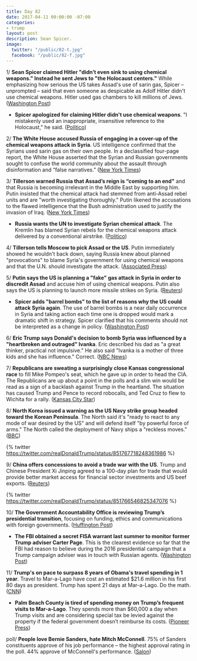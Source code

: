 ```yaml
---
title: Day 82
date: 2017-04-11 00:00:00 -07:00
categories:
- trump
layout: post
description: Sean Spicer.
image:
  twitter: "/public/82-t.jpg"
  facebook: "/public/82-f.jpg"
---
```


1/ **Sean Spicer claimed Hitler "didn’t even sink to using chemical weapons." Instead he sent Jews to "the Holocaust centers."** While emphasizing how serious the US takes Assad's use of sarin gas, Spicer – unprompted – said that even someone as despicable as Adolf Hitler didn't use chemical weapons. Hitler used gas chambers to kill millions of Jews. ([Washington Post](https://www.washingtonpost.com/news/post-politics/wp/2017/04/11/spicer-hitler-didnt-even-sink-to-using-chemical-weapons-although-he-sent-jews-to-the-holocaust-center/))

* **Spicer apologized for claiming Hitler didn't use chemical weapons**. "I mistakenly used an inappropriate, insensitive reference to the Holocaust," he said. ([Politico](http://www.politico.com/story/2017/04/sean-spicer-hitler-chemical-weapons-237116))

2/ **The White House accused Russia of engaging in a cover-up of the chemical weapons attack in Syria**. US intelligence confirmed that the Syrians used sarin gas on their own people. In a declassified four-page report, the White House asserted that the Syrian and Russian governments sought to confuse the world community about the assault through disinformation and “false narratives.” ([New York Times](https://www.nytimes.com/2017/04/11/world/middleeast/russia-syria-chemical-weapons-white-house.html))

3/ **Tillerson warned Russia that Assad’s reign is “coming to an end"** and that Russia is becoming irrelevant in the Middle East by supporting him. Putin insisted that the chemical attack had stemmed from anti-Assad rebel units and are "worth investigating thoroughly." Putin likened the accusations to the flawed intelligence that the Bush administration used to justify the invasion of Iraq. ([New York Times](https://www.nytimes.com/2017/04/11/world/europe/russia-syria-rex-tillerson.html))

* **Russia wants the UN to investigate Syrian chemical attack**. The Kremlin has blamed Syrian rebels for the chemical weapons attack delivered by a conventional airstrike. ([Politico](http://www.politico.com/story/2017/04/russia-syria-rex-tillerson-237097))

4/ **Tillerson tells Moscow to pick Assad or the US**. Putin immediately showed he wouldn't back down, saying Russia knew about planned "provocations" to blame Syria's government for using chemical weapons and that the U.N. should investigate the attack. ([Associated Press](http://bigstory.ap.org/article/e5861e088116431dab56d7a28931dfc1/tillerson-russia-must-choose-between-assad-and-us))

5/ **Putin says the US is planning a "fake" gas attack in Syria in order to discredit Assad** and accuse him of using chemical weapons. Putin also says the US is planning to launch more missile strikes on Syria. ([Reuters](http://www.reuters.com/article/us-mideast-crisis-syria-usa-putin-idUSKBN17D1K9?il=0))

* **Spicer adds "barrel bombs" to the list of reasons why the US could attack Syria again**. The use of barrel bombs is a near daily occurrence in Syria and taking action each time one is dropped would mark a dramatic shift in strategy. Spicer clarified that his comments should not be interpreted as a change in policy. ([Washington Post](https://www.washingtonpost.com/news/post-politics/wp/2017/04/10/spicer-adds-barrel-bombs-to-the-list-of-reasons-the-u-s-could-again-attack-syria/))

6/ **Eric Trump says Donald's decision to bomb Syria was influenced by a "heartbroken and outraged" Ivanka**. Eric described his dad as "a great thinker, practical not impulsive." He also said "Ivanka is a mother of three kids and she has influence." Correct. ([NBC News](http://www.nbcnews.com/news/world/eric-trump-says-syria-strike-was-swayed-heartbroken-ivanka-n745021))

7/ **Republicans are sweating a surprisingly close Kansas congressional race** to fill Mike Pompeo's seat, which he gave up in order to head the CIA. The Republicans are up about a point in the polls and a slim win would be read as a sign of a backlash against Trump in the heartland. The situation has caused Trump and Pence to record robocalls, and Ted Cruz to flew to Wichita for a rally. ([Kansas City Star](http://www.kansascity.com/news/politics-government/article143857629.html))

8/ **North Korea issued a warning as the US Navy strike group headed toward the Korean Peninsula**. The North said it's "ready to react to any mode of war desired by the US" and will defend itself "by powerful force of arms." The North called the deployment of Navy ships a "reckless moves." ([BBC](http://www.bbc.com/news/world-asia-39561410))

{% twitter https://twitter.com/realDonaldTrump/status/851767718248361986 %}

9/ **China offers concessions to avoid a trade war with the US**. Trump and Chinese President Xi Jinping agreed to a 100-day plan for trade that would provide better market access for financial sector investments and US beef exports. ([Reuters](http://www.reuters.com/article/us-usa-china-trade-idUSKBN17B13R))

{% twitter https://twitter.com/realDonaldTrump/status/851766546825347076 %}

10/ **The Government Accountability Office is reviewing Trump’s presidential transition**, focusing on funding, ethics and communications with foreign governments. ([Huffington Post](http://www.huffingtonpost.com/entry/gao-trump-transition_us_58ece162e4b0df7e20456632))

* **The FBI obtained a secret FISA warrant last summer to monitor former Trump adviser Carter Page**. This is the clearest evidence so far that the FBI had reason to believe during the 2016 presidential campaign that a Trump campaign adviser was in touch with Russian agents. ([Washington Post](https://www.washingtonpost.com/world/national-security/fbi-obtained-fisa-warrant-to-monitor-former-trump-adviser-carter-page/2017/04/11/620192ea-1e0e-11e7-ad74-3a742a6e93a7_story.html))

11/ **Trump's on pace to surpass 8 years of Obama's travel spending in 1 year**. Travel to Mar-a-Lago have cost an estimated $21.6 million in his first 80 days as president. Trump has spent 21 days at Mar-a-Lago. Do the math. ([CNN](http://www.cnn.com/2017/04/10/politics/donald-trump-obama-travel-costs/))

* **Palm Beach County is tired of spending money on Trump’s frequent visits to Mar-a-Lago**. They spends more than $60,000 a day when Trump visits and are considering special tax be levied against the property if the federal government doesn’t reimburse its costs. ([Pioneer Press](http://www.twincities.com/2017/04/10/county-considers-special-tax-for-trumps-mar-a-lago-visits/))

poll/ **People love Bernie Sanders, hate Mitch McConnell**. 75% of Sanders constituents approve of his job performance – the highest approval rating in the poll. 44% approve of McConnell's performance. ([Salon](https://www.salon.com/2017/04/11/mitch-mcconnell-disliked-why-ever-could-that-be/))